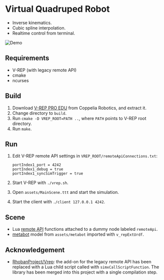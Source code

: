 # Virtual Quadruped Robot

- Inverse kinematics.
- Cubic spline interpolation.
- Realtime control from terminal.

![Demo](assets/output.gif)

## Requirements

- V-REP (with legacy remote API)
- cmake
- ncurses

## Build

1. Download [V-REP PRO EDU](https://www.coppeliarobotics.com/previousVersions)
   from Coppelia Robotics, and extract it.
2. Change directory to `build`.
3. Run `cmake -D VREP_ROOT=PATH ..`, where `PATH` points to V-REP root
   directory.
4. Run `make`.

## Run

1. Edit V-REP remote API settings in `VREP_ROOT/remoteApiConnections.txt`:

   ```
   portIndex1_port = 4242
   portIndex1_debug = true
   portIndex1_syncSimTrigger = true
   ```

2. Start V-REP with `./vrep.sh`.
3. Open `assets/MainScene.ttt` and start the simulation.
4. Start the client with `./client 127.0.0.1 4242`.

## Scene

- Lua [remote API](assets/api.lua) functions attached to a dummy node labeled
  `remoteApi`.
- [metabot](https://github.com/Rhoban/Metabot/tree/v1) model from
  `assets/metabot` imported with `v_repExtUrdf`.

## Acknowledgement

- [RhobanProject/Vrep](https://github.com/RhobanProject/Vrep): the add-on for
  the legacy remote API has been replaced with a Lua child script called with
  `simxCallScriptFunction`. The library has been merged into this project with
  a single compilation step.
